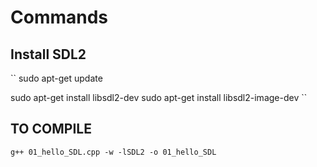 # Commands

## Install SDL2
`` sudo apt-get update

sudo apt-get install libsdl2-dev
sudo apt-get install libsdl2-image-dev
``

## TO COMPILE
`` g++ 01_hello_SDL.cpp -w -lSDL2 -o 01_hello_SDL ``
